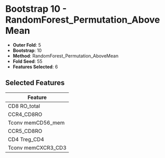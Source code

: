 # Bootstrap 10 - RandomForest_Permutation_AboveMean

- **Outer Fold**: 5
- **Bootstrap**: 10
- **Method**: RandomForest_Permutation_AboveMean
- **Fold Seed**: 55
- **Features Selected**: 6

## Selected Features

| Feature |
|---------|
| CD8 RO_total |
| CCR4_CD8RO |
| Tconv memCD56_mem |
| CCR5_CD8RO |
| CD4 Treg_CD4 |
| Tconv memCXCR3_CD3 |

